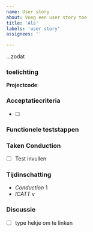 ```yaml
---
name: User story
about: Voeg een user story toe
title: 'Als'
labels: 'user story'
assignees: ''

---
```

...zodat 

### toelichting

**Projectcode**: 

### Acceptatiecriteria
- [ ]

### Functionele teststappen

### Taken Conduction
- [ ] Test invullen
### Tijdinschatting 
- *Conduction* 1
- *ICATT* v

### Discussie
- [ ] type hekje om te linken
